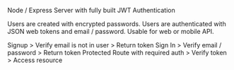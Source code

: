 Node / Express Server with fully built JWT Authentication

Users are created with encrypted passwords. Users are authenticated with JSON web tokens and email / password.
Usable for web or mobile API.

Signup > Verify email is not in user > Return token
Sign In  > Verify email / password > Return token
Protected Route with required auth > Verify token > Access resource